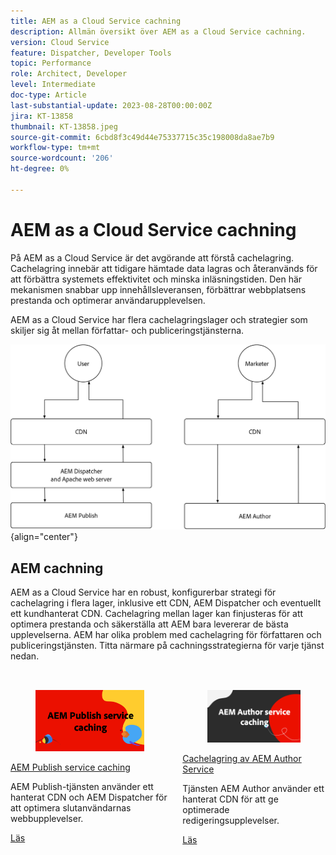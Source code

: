 ```yaml
---
title: AEM as a Cloud Service cachning
description: Allmän översikt över AEM as a Cloud Service cachning.
version: Cloud Service
feature: Dispatcher, Developer Tools
topic: Performance
role: Architect, Developer
level: Intermediate
doc-type: Article
last-substantial-update: 2023-08-28T00:00:00Z
jira: KT-13858
thumbnail: KT-13858.jpeg
source-git-commit: 6cbd8f3c49d44e75337715c35c198008da8ae7b9
workflow-type: tm+mt
source-wordcount: '206'
ht-degree: 0%

---
```



# AEM as a Cloud Service cachning

På AEM as a Cloud Service är det avgörande att förstå cachelagring. Cachelagring innebär att tidigare hämtade data lagras och återanvänds för att förbättra systemets effektivitet och minska inläsningstiden. Den här mekanismen snabbar upp innehållsleveransen, förbättrar webbplatsens prestanda och optimerar användarupplevelsen.

AEM as a Cloud Service har flera cachelagringslager och strategier som skiljer sig åt mellan författar- och publiceringstjänsterna.

![Översikt över as a Cloud Service cachning AEM](./assets/overview/all.png){align="center"}

## AEM cachning

AEM as a Cloud Service har en robust, konfigurerbar strategi för cachelagring i flera lager, inklusive ett CDN, AEM Dispatcher och eventuellt ett kundhanterat CDN. Cachelagring mellan lager kan finjusteras för att optimera prestanda och säkerställa att AEM bara levererar de bästa upplevelserna. AEM har olika problem med cachelagring för författaren och publiceringstjänsten. Titta närmare på cachningsstrategierna för varje tjänst nedan.


<div class="columns is-multiline" style="margin-top: 2rem">
    <div class="column is-half-tablet is-half-desktop is-half-widescreen" aria-label="AEM Publish service caching">
    <div class="card is-padded-small is-padded-big-mobile" style="height: 100%">
        <div class="card-image">
          <figure class="image is-16by9">
            <a href="./publish.md" title="AEM Publiceringstjänst" tabindex="-1">
              <img class="is-bordered-r-small" src="./assets/overview/publish-card.png" alt="AEM Publish service caching">
            </a>
          </figure>
        </div>
        <div class="card-content is-padded-small">
          <div class="content">
            <p class="headline is-size-6 has-text-weight-bold"><a href="./publish.md" title="AEM Publish service caching">AEM Publish service caching</a></p>
            <p class="is-size-6">AEM Publish-tjänsten använder ett hanterat CDN och AEM Dispatcher för att optimera slutanvändarnas webbupplevelser.</p>
            <a href="./publish.md" class="spectrum-Button spectrum-Button--outline spectrum-Button--primary spectrum-Button--sizeM">
              <span class="spectrum-Button-label has-no-wrap has-text-weight-bold">Läs</span>
            </a>
          </div>
        </div>
      </div>
    </div>
    <div class="column is-half-tablet is-half-desktop is-half-widescreen" aria-label="AEM Author service caching">
        <div class="card is-padded-small is-padded-big-mobile" style="height: 100%">
            <div class="card-image">
            <figure class="image is-16by9">
                <a href="./author.md" title="Cachelagring av AEM Author Service" tabindex="-1">
                <img class="is-bordered-r-small" src="./assets/overview/author-card.png" alt="Cachelagring av AEM Author Service">
                </a>
            </figure>
            </div>
            <div class="card-content is-padded-small">
            <div class="content">
                <p class="headline is-size-6 has-text-weight-bold"><a href="./author.md" title="Cachelagring av AEM Author Service">Cachelagring av AEM Author Service</a></p>
                <p class="is-size-6">Tjänsten AEM Author använder ett hanterat CDN för att ge optimerade redigeringsupplevelser.</p>
                <a href="./author.md" class="spectrum-Button spectrum-Button--outline spectrum-Button--primary spectrum-Button--sizeM">
                <span class="spectrum-Button-label has-no-wrap has-text-weight-bold">Läs</span>
                </a>
            </div>
            </div>
        </div>
    </div>
</div>

